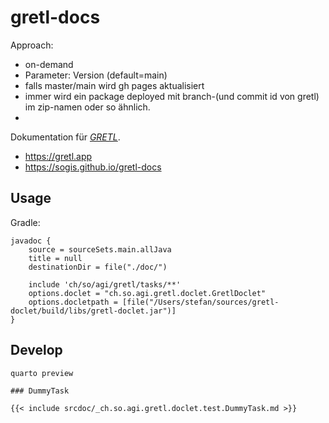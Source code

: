 # gretl-docs


Approach:

- on-demand
- Parameter: Version (default=main)
- falls master/main wird gh pages aktualisiert
- immer wird ein package deployed mit branch-(und commit id von gretl) im zip-namen oder so ähnlich.
- 


Dokumentation für [_GRETL_](https://github.com/sogis/gretl).

- https://gretl.app
- https://sogis.github.io/gretl-docs


## Usage

Gradle:

```
javadoc {
    source = sourceSets.main.allJava
    title = null
    destinationDir = file("./doc/")
    
    include 'ch/so/agi/gretl/tasks/**'
    options.doclet = "ch.so.agi.gretl.doclet.GretlDoclet"
    options.docletpath = [file("/Users/stefan/sources/gretl-doclet/build/libs/gretl-doclet.jar")]    
}
```


## Develop

```
quarto preview 
```

```
### DummyTask

{{< include srcdoc/_ch.so.agi.gretl.doclet.test.DummyTask.md >}}
```

